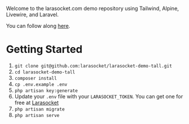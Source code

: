 Welcome to the larasocket.com demo repository using Tailwind, Alpine, Livewire, and Laravel. 

You can follow along [here](https://medium.com/@zachvv11/real-time-chat-room-with-larasocket-tailwind-alpine-livewire-and-laravel-406a8c5e680d).

# Getting Started
1. `git clone git@github.com:larasocket/larasocket-demo-tall.git`
1. `cd larasocket-demo-tall`
1. `composer install`
1. `cp .env.example .env`
1. `php artisan key:generate`
1. Update your `.env` file with your `LARASOCKET_TOKEN`. You can get one for free at [Larasocket](https://larasocket.com)
1. `php artisan migrate`
1. `php artisan serve`
